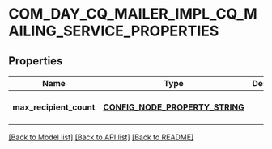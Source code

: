 # COM_DAY_CQ_MAILER_IMPL_CQ_MAILING_SERVICE_PROPERTIES

## Properties
Name | Type | Description | Notes
------------ | ------------- | ------------- | -------------
**max_recipient_count** | [**CONFIG_NODE_PROPERTY_STRING**](configNodePropertyString.md) |  | [optional] [default to null]

[[Back to Model list]](../README.md#documentation-for-models) [[Back to API list]](../README.md#documentation-for-api-endpoints) [[Back to README]](../README.md)


